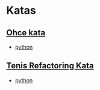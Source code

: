 # Katas

## [Ohce kata](http://garajeando.blogspot.com/2016/05/the-ohce-kata-short-and-simple-exercise.html)

- [python](./ohce-kata/python)

## [Tenis Refactoring Kata](https://github.com/emilybache/Tennis-Refactoring-Kata)

- [python](./tennis-refactoring-kata)
